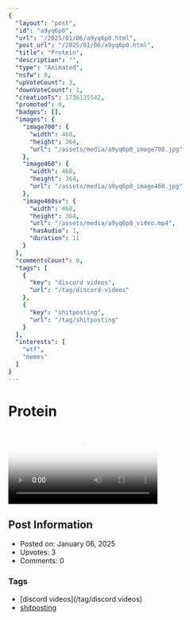 ```yaml
---
{
  "layout": "post",
  "id": "a9yq6p0",
  "url": "/2025/01/06/a9yq6p0.html",
  "post_url": "/2025/01/06/a9yq6p0.html",
  "title": "Protein",
  "description": "",
  "type": "Animated",
  "nsfw": 0,
  "upVoteCount": 3,
  "downVoteCount": 1,
  "creationTs": 1736135542,
  "promoted": 0,
  "badges": [],
  "images": {
    "image700": {
      "width": 460,
      "height": 364,
      "url": "/assets/media/a9yq6p0_image700.jpg"
    },
    "image460": {
      "width": 460,
      "height": 364,
      "url": "/assets/media/a9yq6p0_image460.jpg"
    },
    "image460sv": {
      "width": 460,
      "height": 364,
      "url": "/assets/media/a9yq6p0_video.mp4",
      "hasAudio": 1,
      "duration": 11
    }
  },
  "commentsCount": 0,
  "tags": [
    {
      "key": "discord videos",
      "url": "/tag/discord-videos"
    },
    {
      "key": "shitposting",
      "url": "/tag/shitposting"
    }
  ],
  "interests": [
    "wtf",
    "memes"
  ]
}
---
```


# Protein

<video controls playsinline loop poster="/assets/media/a9yq6p0_image460.jpg">
  <source src="/assets/media/a9yq6p0_video.mp4" type="video/mp4">
  Your browser does not support the video tag.
</video>

## Post Information

- Posted on: January 06, 2025
- Upvotes: 3
- Comments: 0

### Tags

- [discord videos](/tag/discord videos)
- [shitposting](/tag/shitposting)
